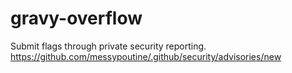 # gravy-overflow

Submit flags through private security reporting. https://github.com/messypoutine/.github/security/advisories/new
